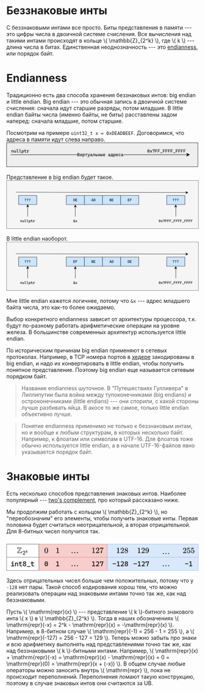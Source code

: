 # Беззнаковые инты

С беззнаковыми интами все просто. Биты представления в памяти --- это цифры
числа в двоичной системе счисления. Все вычисления над такими интами происходят
в кольце \\( \mathbb{Z}_{2^k} \\), где \\( k \\) --- длина числа в битах.
Единственная неоднозначность --- это
[endianness](https://en.wikipedia.org/wiki/Endianness), или порядок байт.

# Endianness

Традиционно есть два способа хранения беззнаковых интов: big endian и little
endian. Big endian --- это обычная запись в двоичной системе счисления:
сначала идут старшие разряды, потом младшие. В little endian байты числа (именно
байты, не биты) расставлены задом наперед: сначала младшие, потом старшие.

Посмотрим на примере `uint32_t x = 0xDEADBEEF`. Договоримся, что адреса в памяти
идут слева направо.
![Виртуальные адреса](virt_addrs.png)

Представление в big endian будет
такое.
![Big endian](big_endian.png)

В little endian наоборот.
![Little endian](little_endian.png)

Мне little endian кажется логичнее, потому что `&x` --- адрес младшего
байта числа, это как-то более ожидаемо.

Выбор конкретного endianness зависит от архитектуры процессора, т.к. будут
по-разному работать арифметические операции на уровне железа. В большинстве
современных архитектур используется little endian.

По историческим причинам big endian применяют в сетевых протоколах. Например, в
TCP номера портов в
[хедере](https://en.wikipedia.org/wiki/Transmission_Control_Protocol#TCP_segment_structure)
закодированы в big endian, и надо их конвертировать в little endian, чтобы
получить понятное представление. Поэтому big endian еще называется сетевым
порядком байт.

> Название endianness шуточное. В "Путешествиях Гулливера" в Лиллипутии была
> война между тупоконечниками (big endians) и остроконечниками (little endians)
> --- они спорили, с какой стороны лучше разбивать яйца. В акосе то же
> самое, только little endian объективно лучше.

> Понятие endianness применимо не только к беззнаковым интам, но и вообще к
> любым структурам, в которых несколько байт. Например, к флоатам или символам в
> UTF-16. Для флоатов тоже обычно используется little endian, а в начале
> UTF-16-файлов явно указывается порядок байт.

# Знаковые инты

Есть несколько способов представления знаковых интов. Наиболее популярный
--- [two's complement](https://en.wikipedia.org/wiki/Two%27s_complement),
про который рассказано ниже.

Мы продолжим работать с кольцом \\( \mathbb{Z}_{2^k} \\), но "переобозначим" его
элементы, чтобы получить знаковые инты. Первая половина будет считаться
неотрицательной, а вторая отрицательной. Для 8-битных чисел получится так.

![int8_t](int8_t.png)

Здесь отрицательных чисел больше чем положительных, потому что у `-128` нет
пары. Такой способ кодирования хорош тем, что можно реализовать операции над
знаковыми интами точно так же, как над беззнаковыми.

Пусть \\( \\mathrm{repr}(x) \\) --- представление \\( k \\)-битного
знакового инта \\( x \\) в \\( \mathbb{Z}_{2^k} \\). Тогда в наших обозначениях
\\( \\mathrm{repr}(-x) = 2^k - \\mathrm{repr}(x) = -\\mathrm{repr}(x) \\).
Например, в 8-битном случае \\( \\mathrm{repr}(-1) = 256 - 1 = 255 \\), а \\(
\\mathrm{repr}(-127) = 256 - 127 = 129 \\). Теперь можно забыть про знаки и всю
арифметику выполнять над представлениями точно так же, как над беззнаковыми \\(
k \\)-битными интами. Например, \\( \\mathrm{repr}(x) + \\mathrm{repr}(-x) =
\\mathrm{repr}(x) - \\mathrm{repr}(x) = 0 = \\mathrm{repr}(0) = \\mathrm{repr}(x
\+ (-x)) \\). В общем случае любые операторы можно заносить внутрь \\(
\\mathrm{repr} \\), пока не происходит переполнений. Переполнения ломают такую
конструкцию, поэтому в случае знаковых интов они считаются за UB.
